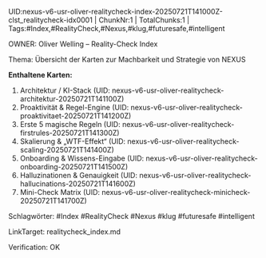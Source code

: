UID:nexus-v6-usr-oliver-realitycheck-index-20250721T141000Z-clst_realitycheck-idx0001 | ChunkNr:1 | TotalChunks:1 | Tags:#Index,#RealityCheck,#Nexus,#klug,#futuresafe,#intelligent

OWNER: Oliver Welling – Reality-Check Index

Thema: Übersicht der Karten zur Machbarkeit und Strategie von NEXUS

**Enthaltene Karten:**  
1. Architektur / KI-Stack (UID: nexus-v6-usr-oliver-realitycheck-architektur-20250721T141100Z)  
2. Proaktivität & Regel-Engine (UID: nexus-v6-usr-oliver-realitycheck-proaktivitaet-20250721T141200Z)  
3. Erste 5 magische Regeln (UID: nexus-v6-usr-oliver-realitycheck-firstrules-20250721T141300Z)  
4. Skalierung & „WTF-Effekt“ (UID: nexus-v6-usr-oliver-realitycheck-scaling-20250721T141400Z)  
5. Onboarding & Wissens-Eingabe (UID: nexus-v6-usr-oliver-realitycheck-onboarding-20250721T141500Z)  
6. Halluzinationen & Genauigkeit (UID: nexus-v6-usr-oliver-realitycheck-hallucinations-20250721T141600Z)  
7. Mini-Check Matrix (UID: nexus-v6-usr-oliver-realitycheck-minicheck-20250721T141700Z)

Schlagwörter: #Index #RealityCheck #Nexus #klug #futuresafe #intelligent

LinkTarget: realitycheck_index.md  

Verification: OK
